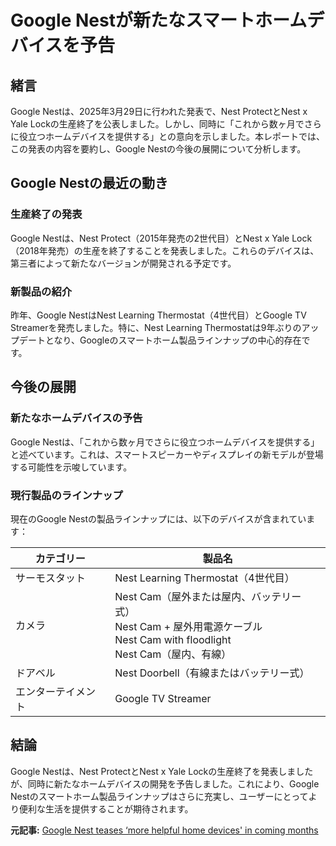 # Google Nestが新たなスマートホームデバイスを予告

## 緒言

Google Nestは、2025年3月29日に行われた発表で、Nest ProtectとNest x Yale Lockの生産終了を公表しました。しかし、同時に「これから数ヶ月でさらに役立つホームデバイスを提供する」との意向を示しました。本レポートでは、この発表の内容を要約し、Google Nestの今後の展開について分析します。

## Google Nestの最近の動き

### 生産終了の発表

Google Nestは、Nest Protect（2015年発売の2世代目）とNest x Yale Lock（2018年発売）の生産を終了することを発表しました。これらのデバイスは、第三者によって新たなバージョンが開発される予定です。

### 新製品の紹介

昨年、Google NestはNest Learning Thermostat（4世代目）とGoogle TV Streamerを発売しました。特に、Nest Learning Thermostatは9年ぶりのアップデートとなり、Googleのスマートホーム製品ラインナップの中心的存在です。

## 今後の展開

### 新たなホームデバイスの予告

Google Nestは、「これから数ヶ月でさらに役立つホームデバイスを提供する」と述べています。これは、スマートスピーカーやディスプレイの新モデルが登場する可能性を示唆しています。

### 現行製品のラインナップ

現在のGoogle Nestの製品ラインナップには、以下のデバイスが含まれています：

| カテゴリー | 製品名 |
|------------|--------|
| サーモスタット | Nest Learning Thermostat（4世代目） |
| カメラ | Nest Cam（屋外または屋内、バッテリー式）<br>Nest Cam + 屋外用電源ケーブル<br>Nest Cam with floodlight<br>Nest Cam（屋内、有線） |
| ドアベル | Nest Doorbell（有線またはバッテリー式） |
| エンターテイメント | Google TV Streamer |

## 結論

Google Nestは、Nest ProtectとNest x Yale Lockの生産終了を発表しましたが、同時に新たなホームデバイスの開発を予告しました。これにより、Google Nestのスマートホーム製品ラインナップはさらに充実し、ユーザーにとってより便利な生活を提供することが期待されます。

**元記事:** [Google Nest teases ‘more helpful home devices' in coming months](https://9to5google.com/2025/03/29/new-google-nest-home-devices/)